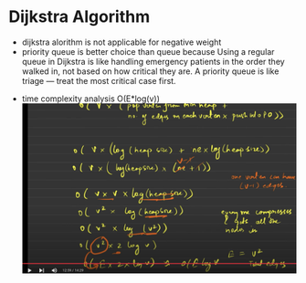 # Dijkstra Algorithm
 - dijkstra alorithm is not applicable for negative weight
 - priority queue is better choice than queue because Using a regular queue in Dijkstra is like handling emergency patients in the order they walked in, not based on how critical they are. A priority queue is like triage — treat the most critical case first.
* time complexity analysis
   O(E*log(v))
![alt text](image.png)

